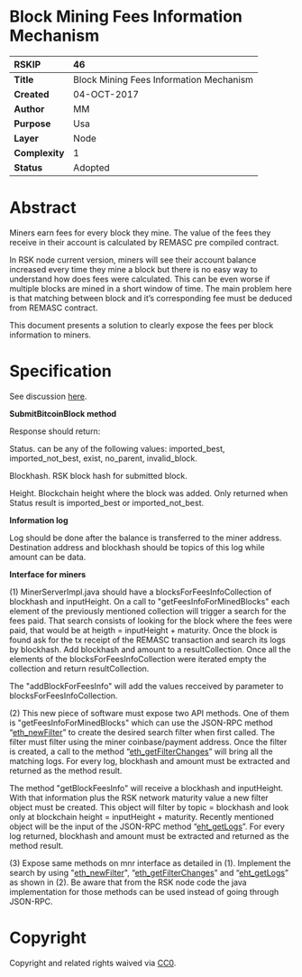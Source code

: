 # Block Mining Fees Information Mechanism

|RSKIP          |46           |
| :------------ |:-------------|
|**Title**      |Block Mining Fees Information Mechanism|
|**Created**    |04-OCT-2017 |
|**Author**     |MM |
|**Purpose**    |Usa |
|**Layer**      |Node |
|**Complexity** |1 |
|**Status**     |Adopted |

# **Abstract**

Miners earn fees for every block they mine. The value of the fees they receive in their account is calculated by REMASC pre compiled contract. 

In RSK node current version, miners will see their account balance increased every time they mine a block but there is no easy way to understand how does fees were calculated. This can be even worse if multiple blocks are mined in a short window of time. The main problem here is that matching between block and it’s corresponding fee must be deduced from REMASC contract.

This document presents a solution to clearly expose the fees per block information to miners.



# **Specification**

See discussion [here](https://github.com/rsksmart/RSKIPs/issues/83).


**SubmitBitcoinBlock method**

Response should return:

Status. can be any of the following values: imported_best, imported_not_best, exist, no_parent, invalid_block.

Blockhash. RSK block hash for submitted block.

Height. Blockchain height where the block was added. Only returned when Status result is imported_best or imported_not_best.

**Information log**

Log should be done after the balance is transferred to the miner address. Destination address and blockhash should be topics of this log while amount can be data.

**Interface for miners**

(1) MinerServerImpl.java should have a blocksForFeesInfoCollection of blockhash and inputHeight. On a call to "getFeesInfoForMinedBlocks" each element of the previously mentioned collection will trigger a search for the fees paid. That search consists of looking for the block where the fees were paid, that would be at heigth = inputHeight + maturity. Once the block is found ask for the tx receipt of the REMASC transaction and search its logs by blockhash. Add blockhash and amount to a resultCollection. Once all the elements of the blocksForFeesInfoCollection were iterated empty the collection and return resultCollection.

The "addBlockForFeesInfo" will add the values recceived by parameter to blocksForFeesInfoCollection.

(2) This new piece of software must expose two API methods. One of them is "getFeesInfoForMinedBlocks" which can use the JSON-RPC method “[eth_newFilter](https://github.com/ethereum/wiki/wiki/JSON-RPC#eth_newfilter)” to create the desired search filter when first called. The filter must filter using the miner coinbase/payment address. Once the filter is created, a call to the method “[eth_getFilterChanges](https://github.com/ethereum/wiki/wiki/JSON-RPC#eth_getfilterchanges)” will bring all the matching logs. For every log, blockhash and amount must be extracted and returned as the method result.

The method "getBlockFeesInfo" will receive a blockhash and inputHeight. With that information plus the RSK network maturity value a new filter object must be created. This object will filter by topic = blockhash and look only at blockchain height = inputHeight + maturity. Recently mentioned object will be the input of the JSON-RPC method “[eht_getLogs](https://github.com/ethereum/wiki/wiki/JSON-RPC#eth_getlogs)”. For every log returned, blockhash and amount must be extracted and returned as the method result.

(3) Expose same methods on mnr interface as detailed in (1). Implement the search by using "[eth_newFilter](https://github.com/ethereum/wiki/wiki/JSON-RPC#eth_newfilter)", “[eth_getFilterChanges](https://github.com/ethereum/wiki/wiki/JSON-RPC#eth_getfilterchanges)” and “[eht_getLogs](https://github.com/ethereum/wiki/wiki/JSON-RPC#eth_getlogs)” as shown in (2). Be aware that from the RSK node code the java implementation for those methods can be used instead of going through JSON-RPC.



# **Copyright**

Copyright and related rights waived via [CC0](https://creativecommons.org/publicdomain/zero/1.0/).